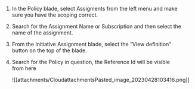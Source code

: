 1. In the Policy blade, select Assigments from the left menu and make  
    sure you have the scoping correct.  
    
2. Search for the Assignment Name or Subscription and then select the  
    name of the assignment.  
    
3. From the Initiative Assignment blade, select the “View definition”  
    button on the top of the blade.  
    
4. Search for the Policy in question, the Reference Id will be visible  
    from here  
    
    ![[attachments/CloudattachmentsPasted_image_20230428103416.png]]